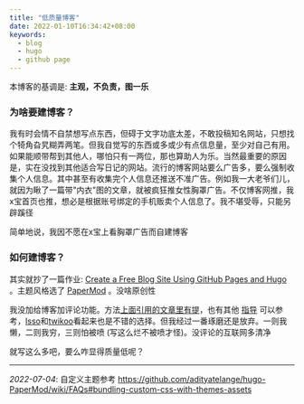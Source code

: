 ```yaml
---
title: "低质量博客"
date: 2022-01-10T16:34:42+08:00
keywords:
  - blog
  - hugo
  - github page
---
```


本博客的基调是: **主观，不负责，图一乐**

### 为啥要建博客？

我有时会情不自禁想写点东西，但碍于文字功底太差，不敢投稿知名网站，只想找个犄角旮旯糊弄两笔。但我自觉写的东西或多或少有点信息量，至少对自己有用。如果能顺带帮到其他人，哪怕只有一两位，那也算助人为乐。当然最重要的原因是，实在没找到其他适合写日记的网站。流行的博客网站要么广告多，要么强制收集个人信息。其中甚至有收集完个人信息还推送不准广告。例如我一大老爷们儿，就因为瞅了一篇带"内衣"图的文章，就被疯狂推女性胸罩广告。不仅博客网推，我x宝首页也推，想必是根据账号绑定的手机贩卖个人信息了。我不堪受辱，只能另辟蹊径

简单地说，我因不愿在x宝上看胸罩广告而自建博客

### 如何建博客？

其实就抄了一篇作业: [Create a Free Blog Site Using GitHub Pages and Hugo](https://youngkin.github.io/post/createafreeblogsite) 。主题风格选了 [PaperMod](https://themes.gohugo.io/themes/hugo-papermod/) 。没啥原创性

我没加给博客加评论功能。方法[上面引用的文章里有提](https://youngkin.github.io/post/createafreeblogsite/#add-support-for-comments)，也有其他 [指导](https://retifrav.github.io/blog/2019/04/19/github-comments-hugo/) 可以参考，[Isso](https://posativ.org/isso/)和[twikoo](https://twikoo.js.org/)看起来也是不错的选择。但我经过一番琢磨还是放弃。一则我懒，二则我穷，三则怕被喷 (写这么烂不被喷才怪)。没评论的互联网多清净

就写这么多吧，要么咋显得质量低呢？

---
*2022-07-04*: 自定义主题参考 https://github.com/adityatelange/hugo-PaperMod/wiki/FAQs#bundling-custom-css-with-themes-assets